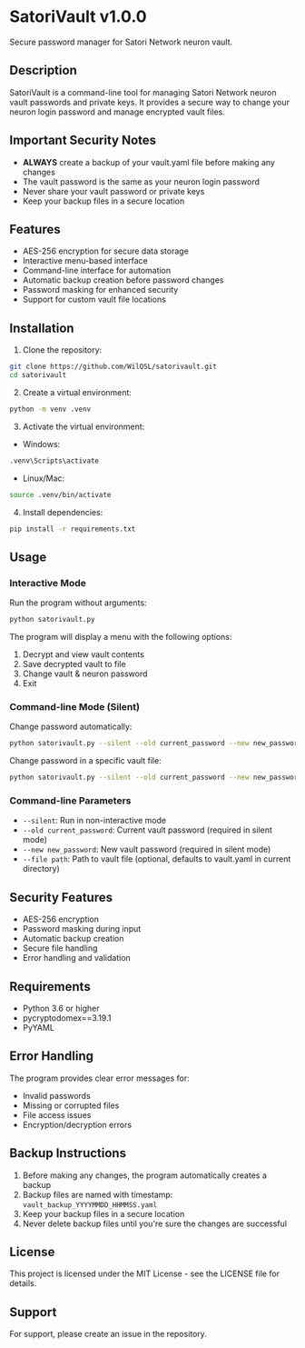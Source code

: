 # SatoriVault v1.0.0

Secure password manager for Satori Network neuron vault.

## Description

SatoriVault is a command-line tool for managing Satori Network neuron vault passwords and private keys. It provides a secure way to change your neuron login password and manage encrypted vault files.

## Important Security Notes

- **ALWAYS** create a backup of your vault.yaml file before making any changes
- The vault password is the same as your neuron login password
- Never share your vault password or private keys
- Keep your backup files in a secure location

## Features

- AES-256 encryption for secure data storage
- Interactive menu-based interface
- Command-line interface for automation
- Automatic backup creation before password changes
- Password masking for enhanced security
- Support for custom vault file locations

## Installation

1. Clone the repository:
```bash
git clone https://github.com/WilQSL/satorivault.git
cd satorivault
```

2. Create a virtual environment:
```bash
python -m venv .venv
```

3. Activate the virtual environment:
- Windows:
```bash
.venv\Scripts\activate
```
- Linux/Mac:
```bash
source .venv/bin/activate
```

4. Install dependencies:
```bash
pip install -r requirements.txt
```

## Usage

### Interactive Mode

Run the program without arguments:
```bash
python satorivault.py
```

The program will display a menu with the following options:
1. Decrypt and view vault contents
2. Save decrypted vault to file
3. Change vault & neuron password
4. Exit

### Command-line Mode (Silent)

Change password automatically:
```bash
python satorivault.py --silent --old current_password --new new_password
```

Change password in a specific vault file:
```bash
python satorivault.py --silent --old current_password --new new_password --file /path/to/vault.yaml
```

### Command-line Parameters

- `--silent`: Run in non-interactive mode
- `--old current_password`: Current vault password (required in silent mode)
- `--new new_password`: New vault password (required in silent mode)
- `--file path`: Path to vault file (optional, defaults to vault.yaml in current directory)

## Security Features

- AES-256 encryption
- Password masking during input
- Automatic backup creation
- Secure file handling
- Error handling and validation

## Requirements

- Python 3.6 or higher
- pycryptodomex==3.19.1
- PyYAML

## Error Handling

The program provides clear error messages for:
- Invalid passwords
- Missing or corrupted files
- File access issues
- Encryption/decryption errors

## Backup Instructions

1. Before making any changes, the program automatically creates a backup
2. Backup files are named with timestamp: `vault_backup_YYYYMMDD_HHMMSS.yaml`
3. Keep your backup files in a secure location
4. Never delete backup files until you're sure the changes are successful

## License

This project is licensed under the MIT License - see the LICENSE file for details.

## Support

For support, please create an issue in the repository. 